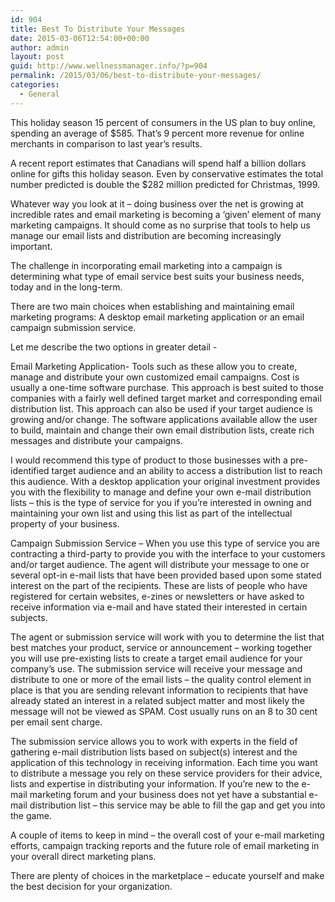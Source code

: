 ```yaml
---
id: 904
title: Best To Distribute Your Messages
date: 2015-03-06T12:54:00+00:00
author: admin
layout: post
guid: http://www.wellnessmanager.info/?p=904
permalink: /2015/03/06/best-to-distribute-your-messages/
categories:
  - General
---
```

This holiday season 15 percent of consumers in the US plan to buy online, spending an average of $585. That&#8217;s 9 percent more revenue for online merchants in comparison to last year&#8217;s results.

A recent report estimates that Canadians will spend half a billion dollars online for gifts this holiday season. Even by conservative estimates the total number predicted is double the $282 million predicted for Christmas, 1999.

Whatever way you look at it &#8211; doing business over the net is growing at incredible rates and email marketing is becoming a &#8216;given&#8217; element of many marketing campaigns. It should come as no surprise that tools to help us manage our email lists and distribution are becoming increasingly important.

The challenge in incorporating email marketing into a campaign is determining what type of email service best suits your business needs, today and in the long-term.

There are two main choices when establishing and maintaining email marketing programs: A desktop email marketing application or an email campaign submission service.

Let me describe the two options in greater detail -

Email Marketing Application- Tools such as these allow you to create, manage and distribute your own customized email campaigns. Cost is usually a one-time software purchase. This approach is best suited to those companies with a fairly well defined target market and corresponding email distribution list. This approach can also be used if your target audience is growing and/or change. The software applications available allow the user to build, maintain and change their own email distribution lists, create rich messages and distribute your campaigns.

I would recommend this type of product to those businesses with a pre-identified target audience and an ability to access a distribution list to reach this audience. With a desktop application your original investment provides you with the flexibility to manage and define your own e-mail distribution lists &#8211; this is the type of service for you if you&#8217;re interested in owning and maintaining your own list and using this list as part of the intellectual property of your business.

Campaign Submission Service &#8211; When you use this type of service you are contracting a third-party to provide you with the interface to your customers and/or target audience. The agent will distribute your message to one or several opt-in e-mail lists that have been provided based upon some stated interest on the part of the recipients. These are lists of people who have registered for certain websites, e-zines or newsletters or have asked to receive information via e-mail and have stated their interested in certain subjects.

The agent or submission service will work with you to determine the list that best matches your product, service or announcement &#8211; working together you will use pre-existing lists to create a target email audience for your company&#8217;s use. The submission service will receive your message and distribute to one or more of the email lists &#8211; the quality control element in place is that you are sending relevant information to recipients that have already stated an interest in a related subject matter and most likely the message will not be viewed as SPAM. Cost usually runs on an 8 to 30 cent per email sent charge.

The submission service allows you to work with experts in the field of gathering e-mail distribution lists based on subject(s) interest and the application of this technology in receiving information. Each time you want to distribute a message you rely on these service providers for their advice, lists and expertise in distributing your information. If you&#8217;re new to the e-mail marketing forum and your business does not yet have a substantial e-mail distribution list &#8211; this service may be able to fill the gap and get you into the game.

A couple of items to keep in mind &#8211; the overall cost of your e-mail marketing efforts, campaign tracking reports and the future role of email marketing in your overall direct marketing plans.

There are plenty of choices in the marketplace &#8211; educate yourself and make the best decision for your organization.